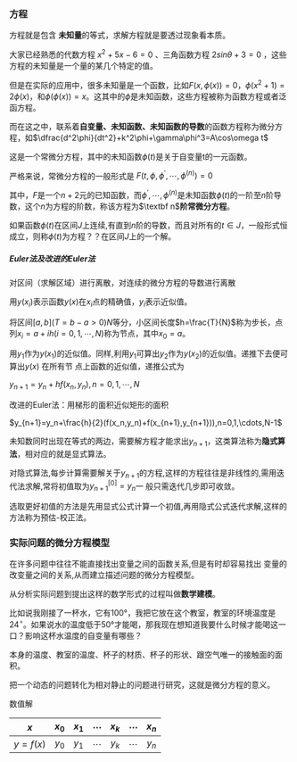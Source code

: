 ### 方程

方程就是包含 **未知量**的等式，求解方程就是要透过现象看本质。

大家已经熟悉的代数方程 $x^2+5x-6=0$ 、三角函数方程 $2sin\theta +3=0$ ，这些方程的未知量是一个量的某几个特定的值。

但是在实际的应用中，很多未知量是一个函数，比如$F(x,\phi(x))=0$，$\phi(x^2+1)=2\phi(x)$，和$\phi(\phi(x))=x$。这其中的$\phi$是未知函数，这些方程被称为函数方程或者泛函方程。

而在这之中，联系着**自变量、未知函数、未知函数的导数**的函数方程称为微分方程，如$\dfrac{d^2\phi}{dt^2}+k^2\phi+\gamma\phi^3=A\cos\omega t$

这是一个常微分方程，其中的未知函数$\phi(t)$是关于自变量t的一元函数。

严格来说，常微分方程的一般形式是 $F(t,\phi,\phi^\prime,\cdots,\phi^{(n)})=0$

其中，$F$是一个$n+2$元的已知函数，而$\phi^\prime,\cdots,\phi^{(n)}$是未知函数$\phi(t)$的一阶至$n$阶导数，这个$n$为方程的阶数，称该方程为$\textbf n$**阶常微分方程**。

如果函数$\phi(t)$在区间$J$上连续,有直到$n$阶的导数，而且对所有的$t\in J$，一般形式恒成立，则称$\phi(t)$为方程？？在区间$J$上的一个解。



##### Euler法及改进的Euler法

对区间（求解区域）进行离散，对连续的微分方程的导数进行离散

用$y{(x_i)}$表示函数$y(x)$在$x_i$点的精确值，$y_i$表示近似值。

将区间$[a,b](T=b-a>0)$$N$等分，小区间长度$h=\frac{T}{N}$称为步长，点列$x_i=a+ih(i=0,1,\cdots,N)$称为节点，其中$x_0=a$。

用$y_1$作为$y(x_1)$的近似值。同样,利用$y_1$可算出$y_2$作为$y(x_2)$的近似值。递推下去便可算出$y(x)$ 在所有节
点上函数的近似值，递推公式为

$y_{n+1}=y_n+hf(x_n,y_n),n=0,1,\cdots,N$

改进的Euler法：用梯形的面积近似矩形的面积

$y_{n+1}=y_n+\frac{h}{2}(f(x_n,y_n)+f(x_{n+1},y_{n+1})),n=0,1,\cdots,N-1$

未知数同时出现在等式的两边，需要解方程才能求出$y_{n+1}$，这类算法称为**隐式算法**，相对应的就是显式算法。

对隐式算法,每步计算需要解关于$y_{n+1}$的方程,这样的方程往往是非线性的,需用迭代法求解,常将初值取为$y_{n+1}^{[0]}=y_n$一
般只需迭代几步即可收敛。

选取更好初值的方法是先用显式公式计算一个初值,再用隐式公式迭代求解,这样的方法称为预估-校正法。

### 实际问题的微分方程模型

在许多问题中往往不能直接找出变量之间的函数关系,但是有时却容易找出
变量的改变量之间的关系,从而建立描述问题的微分方程模型。

从分析实际问题到提出这样的数学形式的过程叫做**数学建模**。

比如说我刚接了一杯水，它有100°，我把它放在这个教室，教室的环境温度是24${^\circ}$。如果说水的温度低于50°才能喝，那我现在想知道我要什么时候才能喝这一口？影响这杯水温度的自变量有哪些？

本身的温度、教室的温度、杯子的材质、杯子的形状、跟空气唯一的接触面的面积。

把一个动态的问题转化为相对静止的问题进行研究，这就是微分方程的意义。

数值解

|   $x$    | $x_0$ | $x_1$ | $\cdots$ | $x_k$ | $\cdots$ | $x_n$ |
| :------: | :---: | :---: | :------: | :---: | :------: | :---: |
| $y=f(x)$ | $y_0$ | $y_1$ | $\cdots$ | $y_k$ | $\cdots$ | $y_n$ |





 



